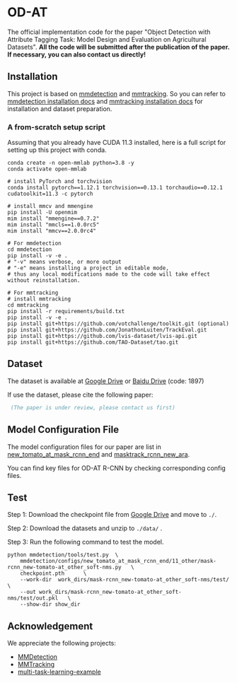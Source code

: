 # OD-AT
The official implementation code for the paper "Object Detection with Attribute Tagging Task: Model Design and Evaluation on Agricultural Datasets". **All the code will be submitted after the publication of the paper. If necessary, you can also contact us directly!**



## Installation
This project is based on [mmdetection](https://github.com/open-mmlab/mmdetection) and [mmtracking](https://github.com/open-mmlab/mmtracking). So you can refer to [mmdetection installation docs](https://mmdetection.readthedocs.io/en/3.x/get_started.html) and [mmtracking installation docs](https://github.com/open-mmlab/mmtracking/blob/master/docs/en/install.md) for installation and dataset preparation.

### A from-scratch setup script
Assuming that you already have CUDA 11.3 installed, here is a full script for setting up this project with conda.
```shell
conda create -n open-mmlab python=3.8 -y
conda activate open-mmlab

# install PyTorch and torchvision
conda install pytorch==1.12.1 torchvision==0.13.1 torchaudio==0.12.1 cudatoolkit=11.3 -c pytorch

# install mmcv and mmengine
pip install -U openmim
mim install "mmengine==0.7.2"
mim install "mmcls==1.0.0rc5"
mim install "mmcv==2.0.0rc4"

# For mmdetection
cd mmdetection
pip install -v -e .
# "-v" means verbose, or more output
# "-e" means installing a project in editable mode,
# thus any local modifications made to the code will take effect without reinstallation.

# For mmtracking
# install mmtracking
cd mmtracking
pip install -r requirements/build.txt
pip install -v -e .
pip install git+https://github.com/votchallenge/toolkit.git (optional)
pip install git+https://github.com/JonathonLuiten/TrackEval.git
pip install git+https://github.com/lvis-dataset/lvis-api.git
pip install git+https://github.com/TAO-Dataset/tao.git
```

## Dataset
The dataset is available at [Google Drive](https://drive.google.com/file/d/1bBWajjm_rTDTHDhZzecKMrGgTq0gjP79/view?usp=sharing) 
or [Baidu Drive](https://pan.baidu.com/s/1uzUcogD1UyjY0S9D2EeZSA) (code: 1897) 

If use the dataset, please cite the following paper: 
```bibtex
 (The paper is under review, please contact us first)
```

## Model Configuration File
The model configuration files for our paper are list in [new_tomato_at_mask_rcnn_end](mmdetection%2Fconfigs%2Fnew_tomato_at_mask_rcnn_end) and [masktrack_rcnn_new_ara](mmtracking%2Fconfigs%2Fvis%2Fmasktrack_rcnn_new_ara).

You can find key files for OD-AT R-CNN by checking corresponding config files.

## Test

Step 1: Download the checkpoint file from [Google Drive](https://drive.google.com/file/d/1Yqk5bniHRVWERi9Hxh2GTMH04Xa53tOV/view?usp=sharing) and move to `./`.

Step 2: Download the datasets and unzip to `./data/` .

Step 3: Run the following command to test the model.

```shell
python mmdetection/tools/test.py  \
    mmdetection/configs/new_tomato_at_mask_rcnn_end/11_other/mask-rcnn_new-tomato-at_other_soft-nms.py   \
    checkpoint.pth      \
    --work-dir  work_dirs/mask-rcnn_new-tomato-at_other_soft-nms/test/   \
    --out work_dirs/mask-rcnn_new-tomato-at_other_soft-nms/test/out.pkl   \
    --show-dir show_dir
```


## Acknowledgement
We appreciate the following projects:
- [MMDetection](https://github.com/open-mmlab/mmdetection)
- [MMTracking](https://github.com/open-mmlab/mmtracking)
- [multi-task-learning-example](https://github.com/yaringal/multi-task-learning-example)
